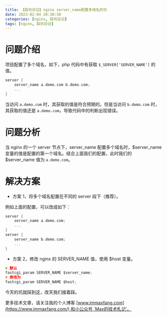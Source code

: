 ```yaml
---
title: 【踩坑日记】nginx server_name配置多域名的坑
date: 2023-02-04 20:30:58
categories: [nginx, 踩坑日记]
tags: [nginx, 踩坑日记]
---
```



# 问题介绍
项目配置了多个域名，如下，php 代码中有获取 `$_SERVER['SERVER_NAME']` 的值。

```c
server {
	server_name a.demo.com b.demo.com;
    ...
}
```

当访问 `a.demo.com` 时，其获取的值是符合预期的。但是当访问 `b.demo.com` 时，其获取的值还是 `a.demo.com`，导致代码中的判断出现错误。

<!-- more -->

# 问题分析
当 nginx 的一个 server 节点下，server_name 配置多个域名时，$server_name 变量的值是配置的第一个域名。结合上面我们的配置，此时我们的 $server_name 值为 `a.demo.com`。

# 解决方案

- 方案 1，将多个域名配置在不同的 server 段下（推荐）。

例如上面的配置，可以改成如下：

```c
server {
	server_name a.demo.com;
    ...
}
server {
	server_name b.demo.com;
    ...
}
```

- 方案 2，修改 nginx 的 SERVER_NAME 值，使用 $host 变量。

```c
# 默认
fastcgi_param SERVER_NAME $server_name;
# 修改为
fastcgi_param SERVER_NAME $host;
```

今天的坑就踩到这，改天我们接着踩。

更多技术文章，请关注我的个人博客 [www.immaxfang.com](https://www.immaxfang.com/) 和小公众号 `Max的技术札记`。

